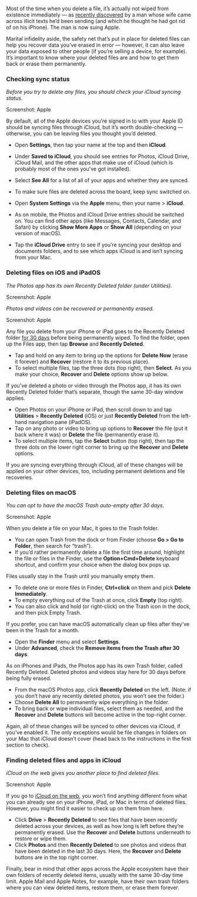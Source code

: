 Most of the time when you delete a file, it’s actually not wiped from existence immediately — as [recently discovered](https://www.pcmag.com/news/man-sues-apple-after-wife-discovers-cheating-via-messages-synced-to-imac) by a man whose wife came across illicit texts he’d been sending (and which he thought he had got rid of on his iPhone). The man is now suing Apple.

Marital infidelity aside, the safety net that’s put in place for deleted files can help you recover data you’ve erased in error — however, it can also leave your data exposed to other people (if you’re selling a device, for example). It’s important to know where your deleted files are and how to get them back or erase them permanently.

### Checking sync status

*Before you try to delete any files, you should check your iCloud syncing status.*

Screenshot: Apple

By default, all of the Apple devices you’re signed in to with your Apple ID should be syncing files through iCloud, but it’s worth double-checking — otherwise, you can be leaving files you thought you’d deleted.

-   Open **Settings**, then tap your name at the top and then **iCloud**.
-   Under **Saved to iCloud**, you should see entries for Photos, iCloud Drive, iCloud Mail, and the other apps that make use of iCloud (which is probably most of the ones you’ve got installed).  
-   Select **See All** for a list of all of your apps and whether they are synced.
-   To make sure files are deleted across the board, keep sync switched on.

-   Open **System Settings** via the **Apple** menu, then your name &gt; **iCloud**. 
-   As on mobile, the Photos and iCloud Drive entries should be switched on. You can find other apps (like Messages, Contacts, Calendar, and Safari) by clicking **Show More Apps** or **Show All** (depending on your version of macOS).
-   Tap the **iCloud Drive** entry to see if you’re syncing your desktop and documents folders, and to see which apps iCloud is and isn’t syncing from your Mac.

### Deleting files on iOS and iPadOS

*The Photos app has its own Recently Deleted folder (under Utilities).*

Screenshot: Apple

*Photos and videos can be recovered or permanently erased.*

Screenshot: Apple

Any file you delete from your iPhone or iPad goes to the Recently Deleted folder [for 30 days](https://support.apple.com/en-us/104953) before being permanently wiped. To find the folder, open up the Files app, then tap **Browse** and **Recently Deleted**.

-   Tap and hold on any item to bring up the options for **Delete Now** (erase it forever) and **Recover** (restore it to its previous place).
-   To select multiple files, tap the three dots (top right), then **Select**. As you make your choice, **Recover** and **Delete** options show up below.

If you’ve deleted a photo or video through the Photos app, it has its own Recently Deleted folder that’s separate, though the same 30-day window applies.

-   Open Photos on your iPhone or iPad, then scroll down to and tap **Utilities** &gt; **Recently Deleted** (iOS) or just **Recently Deleted** from the left-hand navigation pane (iPadOS).
-   Tap on any photo or video to bring up options to **Recover** the file (put it back where it was) or **Delete** the file (permanently erase it).
-   To select multiple items, tap the **Select** button (top right), then tap the three dots on the lower right corner to bring up the **Recover** and **Delete** options.

If you are syncing everything through iCloud, all of these changes will be applied on your other devices, too, including permanent deletions and file recoveries.

### Deleting files on macOS

*You can opt to have the macOS Trash auto-empty after 30 days.*

Screenshot: Apple

When you delete a file on your Mac, it goes to the Trash folder.

-   You can open Trash from the dock or from Finder (choose **Go &gt; Go to Folder**, then search for “trash”). 
-   If you’d rather permanently delete a file the first time around, highlight the file or files in the Finder, use the **Option+Cmd+Delete** keyboard shortcut, and confirm your choice when the dialog box pops up.

Files usually stay in the Trash until you manually empty them. 

-   To delete one or more files in Finder, **Ctrl+click** on them and pick **Delete Immediately**. 
-   To empty everything out of the Trash at once, click **Empty** (top right). 
-   You can also click and hold (or right-click) on the Trash icon in the dock, and then pick Empty Trash.

If you prefer, you can have macOS automatically clean up files after they’ve been in the Trash for a month.

-   Open the **Finder** menu and select **Settings**.
-   Under **Advanced**, check the **Remove items from the Trash after 30 days**.

As on iPhones and iPads, the Photos app has its own Trash folder, called Recently Deleted. Deleted photos and videos stay here for 30 days before being fully erased.

-   From the macOS Photos app, click **Recently Deleted** on the left. (Note: if you don’t have any recently deleted photos, you won’t see the folder.)
-   Choose **Delete All** to permanently wipe everything in the folder.
-   To bring back or wipe individual files, select them as needed, and the **Recover** and **Delete** buttons will become active in the top-right corner.

Again, all of these changes will be synced to other devices via iCloud, if you’ve enabled it. The only exceptions would be file changes in folders on your Mac that iCloud doesn’t cover (head back to the instructions in the first section to check).

### Finding deleted files and apps in iCloud

*iCloud on the web gives you another place to find deleted files.*

Screenshot: Apple

If you go to [iCloud on the web](https://www.icloud.com/), you won’t find anything different from what you can already see on your iPhone, iPad, or Mac in terms of deleted files. However, you might find it easier to check up on them from here.

-   Click **Drive** &gt; **Recently Deleted** to see files that have been recently deleted across your devices, as well as how long is left before they’re permanently erased. Use the **Recover** and **Delete** buttons underneath to restore or wipe them.
-   Click **Photos** and then **Recently Deleted** to see photos and videos that have been deleted in the last 30 days. Here, the **Recover** and **Delete** buttons are in the top right corner.

Finally, bear in mind that other apps across the Apple ecosystem have their own folders of recently deleted items, usually with the same 30-day time limit. Apple Mail and Apple Notes, for example, have their own trash folders where you can view deleted items, restore them, or erase them forever.
